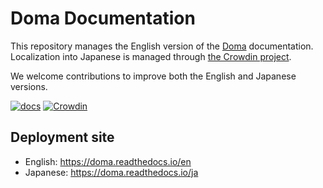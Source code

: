 # Doma Documentation

This repository manages the English version of the [Doma](https://github.com/domaframework/doma) documentation.
Localization into Japanese is managed through [the Crowdin project](https://crowdin.com/project/doma-docs).

We welcome contributions to improve both the English and Japanese versions.

[![docs](https://readthedocs.org/projects/doma/badge/?version=latest)](https://doma.readthedocs.io/en/latest/)
[![Crowdin](https://badges.crowdin.net/doma-docs/localized.svg)](https://crowdin.com/project/doma-docs)

## Deployment site

- English: https://doma.readthedocs.io/en
- Japanese: https://doma.readthedocs.io/ja